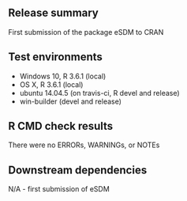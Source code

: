 ## Release summary
First submission of the package eSDM to CRAN

## Test environments
* Windows 10, R 3.6.1 (local)
* OS X, R 3.6.1 (local)
* ubuntu 14.04.5 (on travis-ci, R devel and release)
* win-builder (devel and release)

## R CMD check results
There were no ERRORs, WARNINGs, or NOTEs

## Downstream dependencies
N/A - first submission of eSDM
